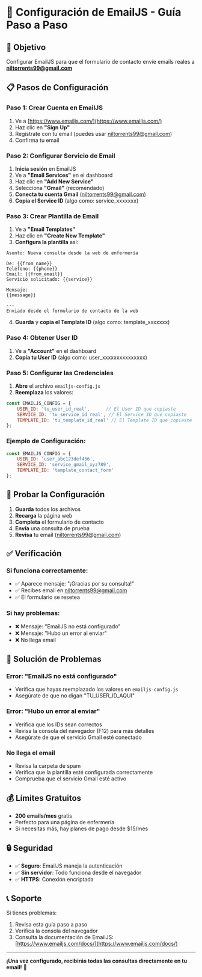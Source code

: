 # 📧 Configuración de EmailJS - Guía Paso a Paso

## 🎯 Objetivo
Configurar EmailJS para que el formulario de contacto envíe emails reales a **niltorrents99@gmail.com**

## 📋 Pasos de Configuración

### **Paso 1: Crear Cuenta en EmailJS**
1. Ve a [https://www.emailjs.com/](https://www.emailjs.com/)
2. Haz clic en **"Sign Up"**
3. Regístrate con tu email (puedes usar niltorrents99@gmail.com)
4. Confirma tu email

### **Paso 2: Configurar Servicio de Email**
1. **Inicia sesión** en EmailJS
2. Ve a **"Email Services"** en el dashboard
3. Haz clic en **"Add New Service"**
4. Selecciona **"Gmail"** (recomendado)
5. **Conecta tu cuenta Gmail** (niltorrents99@gmail.com)
6. **Copia el Service ID** (algo como: service_xxxxxxx)

### **Paso 3: Crear Plantilla de Email**
1. Ve a **"Email Templates"**
2. Haz clic en **"Create New Template"**
3. **Configura la plantilla** así:

```
Asunto: Nueva consulta desde la web de enfermería

De: {{from_name}}
Teléfono: {{phone}}
Email: {{from_email}}
Servicio solicitado: {{service}}

Mensaje:
{{message}}

---
Enviado desde el formulario de contacto de la web
```

4. **Guarda** y **copia el Template ID** (algo como: template_xxxxxxx)

### **Paso 4: Obtener User ID**
1. Ve a **"Account"** en el dashboard
2. **Copia tu User ID** (algo como: user_xxxxxxxxxxxxxxx)

### **Paso 5: Configurar las Credenciales**
1. **Abre** el archivo `emailjs-config.js`
2. **Reemplaza** los valores:

```javascript
const EMAILJS_CONFIG = {
    USER_ID: 'tu_user_id_real',      // El User ID que copiaste
    SERVICE_ID: 'tu_service_id_real', // El Service ID que copiaste
    TEMPLATE_ID: 'tu_template_id_real' // El Template ID que copiaste
};
```

### **Ejemplo de Configuración:**
```javascript
const EMAILJS_CONFIG = {
    USER_ID: 'user_abc123def456',
    SERVICE_ID: 'service_gmail_xyz789',
    TEMPLATE_ID: 'template_contact_form'
};
```

## 🧪 **Probar la Configuración**

1. **Guarda** todos los archivos
2. **Recarga** la página web
3. **Completa** el formulario de contacto
4. **Envía** una consulta de prueba
5. **Revisa** tu email (niltorrents99@gmail.com)

## ✅ **Verificación**

### **Si funciona correctamente:**
- ✅ Aparece mensaje: "¡Gracias por su consulta!"
- ✅ Recibes email en niltorrents99@gmail.com
- ✅ El formulario se resetea

### **Si hay problemas:**
- ❌ Mensaje: "EmailJS no está configurado"
- ❌ Mensaje: "Hubo un error al enviar"
- ❌ No llega email

## 🔧 **Solución de Problemas**

### **Error: "EmailJS no está configurado"**
- Verifica que hayas reemplazado los valores en `emailjs-config.js`
- Asegúrate de que no digan "TU_USER_ID_AQUI"

### **Error: "Hubo un error al enviar"**
- Verifica que los IDs sean correctos
- Revisa la consola del navegador (F12) para más detalles
- Asegúrate de que el servicio Gmail esté conectado

### **No llega el email**
- Revisa la carpeta de spam
- Verifica que la plantilla esté configurada correctamente
- Comprueba que el servicio Gmail esté activo

## 💰 **Límites Gratuitos**

- **200 emails/mes** gratis
- Perfecto para una página de enfermería
- Si necesitas más, hay planes de pago desde $15/mes

## 🔒 **Seguridad**

- ✅ **Seguro**: EmailJS maneja la autenticación
- ✅ **Sin servidor**: Todo funciona desde el navegador
- ✅ **HTTPS**: Conexión encriptada

## 📞 **Soporte**

Si tienes problemas:
1. Revisa esta guía paso a paso
2. Verifica la consola del navegador
3. Consulta la documentación de EmailJS: [https://www.emailjs.com/docs/](https://www.emailjs.com/docs/)

---

**¡Una vez configurado, recibirás todas las consultas directamente en tu email!** 📧